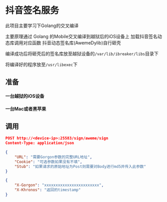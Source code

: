 # 抖音签名服务

此项目主要学习下Golang的交叉编译

主要原理通过 Golang 的Mobile交叉编译到越狱后的iOS设备上 加载抖音签名动态库调用对应函数 抖音动态签名库(AwemeDylib)自行砸壳

编译成功后将砸壳后的签名库放至越狱设备的`/var/lib/ibreaker/libs`目录下

将编译好的程序放至`/usr/libexec`下

## 准备
#### 一台越狱的iOS设备
#### 一台Mac或者黑苹果

## 调用

```json
POST http://<device-ip>:25583/sign/aweme/sign
Content-Type: application/json

{
    "URL": "需要Gorgon参数的完整URL地址",
    "Cookie": "可选参数如果没有不填",
    "Stub": "如果请求的原始地址为Post则需要对Body进行md5并传入此参数"
}
```

```json
{
    "X-Gorgon": "xxxxxxxxxxxxxxxxxxxxxxxx",
    "X-Khronos": "返回的timestamp"
}
```

